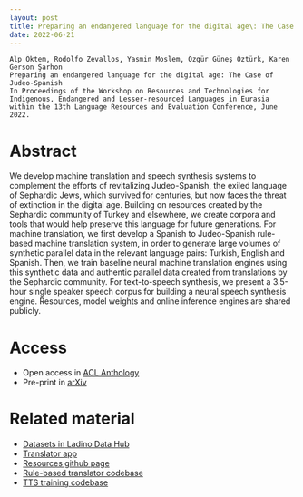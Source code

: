 ```yaml
---
layout: post
title: Preparing an endangered language for the digital age\: The Case of Judeo-Spanish
date: 2022-06-21
---
```

```
Alp Öktem, Rodolfo Zevallos, Yasmin Moslem, Özgür Güneş Öztürk, Karen Gerson Şarhon
Preparing an endangered language for the digital age: The Case of Judeo-Spanish
In Proceedings of the Workshop on Resources and Technologies for Indigenous, Endangered and Lesser-resourced Languages in Eurasia within the 13th Language Resources and Evaluation Conference, June 2022. 
```

# Abstract
We develop machine translation and speech synthesis systems to complement the efforts of revitalizing Judeo-Spanish, the exiled language of Sephardic Jews, which survived for centuries, but now faces the threat of extinction in the digital age. Building on resources created by the Sephardic community of Turkey and elsewhere, we create corpora and tools that would help preserve this language for future generations. For machine translation, we first develop a Spanish to Judeo-Spanish rule-based machine translation system, in order to generate large volumes of synthetic parallel data in the relevant language pairs: Turkish, English and Spanish. Then, we train baseline neural machine translation engines using this synthetic data and authentic parallel data created from translations by the Sephardic community. For text-to-speech synthesis, we present a 3.5-hour single speaker speech corpus for building a neural speech synthesis engine. Resources, model weights and online inference engines are shared publicly.

# Access

- Open access in <a href="https://aclanthology.org/2022.eurali-1.18/" target="_blank">ACL Anthology</a>
- Pre-print in <a href="https://arxiv.org/abs/2205.15599" target="_blank">arXiv</a>

# Related material

- <a href="http://data.sefarad.com.tr" target="_blank">Datasets in Ladino Data Hub</a>
- <a href="http://translate.sefarad.com.tr" target="_blank">Translator app</a>
- <a href="http://github.com/CollectivaT-dev/judeo-espanyol-resources" target="_blank">Resources github page</a>
- <a href="https://github.com/CollectivaT-dev/Espanyol-Ladino-Translation" target="_blank">Rule-based translator codebase</a>
- <a href="https://github.com/CollectivaT-dev/Ladino_TTS" target="_blank">TTS training codebase</a>





